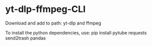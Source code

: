 # yt-dlp-ffmpeg-CLI
Download and add to path: yt-dlp and ffmpeg

To install the python dependencies, use: pip install pytube requests send2trash pandas
